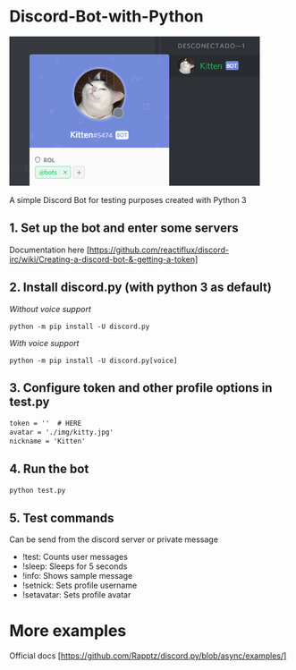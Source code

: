 # Discord-Bot-with-Python
![Kitten!!!](./img/readme.png "Kitten!!!")

A simple Discord Bot for testing purposes created with Python 3

## 1. Set up the bot and enter some servers
Documentation here [https://github.com/reactiflux/discord-irc/wiki/Creating-a-discord-bot-&-getting-a-token]

## 2. Install discord.py (with python 3 as default)
*Without voice support*
```
python -m pip install -U discord.py
```

*With voice support*
```
python -m pip install -U discord.py[voice]
```

## 3. Configure token and other profile options in test.py
```
token = ''  # HERE
avatar = './img/kitty.jpg'
nickname = 'Kitten'
```

## 4. Run the bot
```
python test.py
```

## 5. Test commands
Can be send from the discord server or private message
* !test: Counts user messages
* !sleep: Sleeps for 5 seconds 
* !info: Shows sample message 
* !setnick: Sets profile username
* !setavatar: Sets profile avatar

# More examples
Official docs [https://github.com/Rapptz/discord.py/blob/async/examples/]